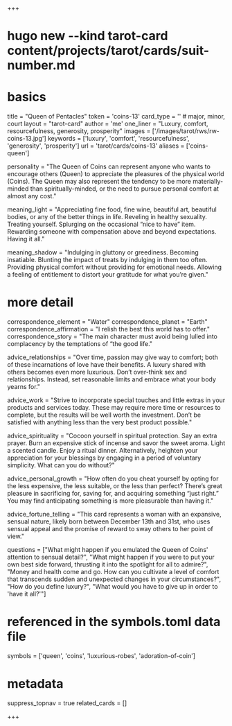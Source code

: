 +++
# hugo new --kind tarot-card content/projects/tarot/cards/suit-number.md
# basics
title     		 = "Queen of Pentacles"
token					 = 'coins-13'
card_type			 = '' # major, minor, court
layout				 = "tarot-card"
author    		 = 'me'
one_liner 		 = "Luxury, comfort, resourcefulness, generosity, prosperity"
images				 = ['/images/tarot/rws/rw-coins-13.jpg']
keywords			 = ['luxury', 'comfort', 'resourcefulness', 'generosity', 'prosperity']
url						 = 'tarot/cards/coins-13'
aliases				 = ['coins-queen']

personality    = "The Queen of Coins can represent anyone who wants to encourage others (Queen) to appreciate the pleasures of the physical world (Coins). The Queen may also represent the tendency to be more materially-minded than spiritually-minded, or the need to pursue personal comfort at almost any cost."

meaning_light  = "Appreciating fine food, fine wine, beautiful art, beautiful bodies, or any of the better things in life. Reveling in healthy sexuality. Treating yourself. Splurging on the occasional “nice to have” item. Rewarding someone with compensation above and beyond expectations. Having it all."

meaning_shadow = "Indulging in gluttony or greediness. Becoming insatiable. Blunting the impact of treats by indulging in them too often. Providing physical comfort without providing for emotional needs. Allowing a feeling of entitlement to distort your gratitude for what you’re given."

# more detail
correspondence_element 			= "Water"
correspondence_planet				= "Earth"
correspondence_affirmation 	= "I relish the best this world has to offer."
correspondence_story 				= "The main character must avoid being lulled into complacency by the temptations of “the good life."

advice_relationships 	 = "Over time, passion may give way to comfort; both of these incarnations of love have their benefits. A luxury shared with others becomes even more luxurious. Don’t over-think sex and relationships. Instead, set reasonable limits and embrace what your body yearns for."

advice_work 					 = "Strive to incorporate special touches and little extras in your products and services today. These may require more time or resources to complete, but the results will be well worth the investment. Don’t be satisfied with anything less than the very best product possible."

advice_spirituality 	 = "Cocoon yourself in spiritual protection. Say an extra prayer. Burn an expensive stick of incense and savor the sweet aroma. Light a scented candle. Enjoy a ritual dinner. Alternatively, heighten your appreciation for your blessings by engaging in a period of voluntary simplicity. What can you do without?"

advice_personal_growth = "How often do you cheat yourself by opting for the less expensive, the less suitable, or the less than perfect? There’s great pleasure in sacrificing for, saving for, and acquiring something “just right.” You may find anticipating something is more pleasurable than having it."

advice_fortune_telling = "This card represents a woman with an expansive, sensual nature, likely born between December 13th and 31st, who uses sensual appeal and the promise of reward to sway others to her point of view."

questions	= ["What might happen if you emulated the Queen of Coins' attention to sensual detail?", "What might happen if you were to put your own best side forward, thrusting it into the spotlight for all to admire?", "Money and health come and go. How can you cultivate a level of comfort that transcends sudden and unexpected changes in your circumstances?", "How do you define luxury?", "What would you have to give up in order to 'have it all?'"]

# referenced in the symbols.toml data file
symbols	  = ['queen', 'coins', 'luxurious-robes', 'adoration-of-coin']

# metadata
suppress_topnav = true
related_cards 	= []

+++